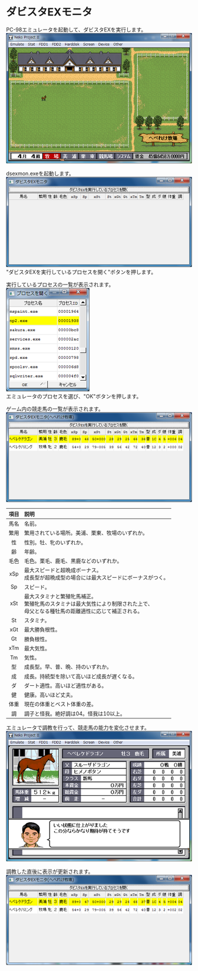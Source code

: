 # ダビスタEXモニタ
PC-98エミュレータを起動して、ダビスタEXを実行します。  
![](img/README_emulator_startup.png)  

dsexmon.exeを起動します。  
![](img/README_dsexmon_startup.png)  
"ダビスタEXを実行しているプロセスを開く"ボタンを押します。  

実行しているプロセスの一覧が表示されます。  
![](img/README_dsexmon_process.png)  
エミュレータのプロセスを選び、"OK"ボタンを押します。  

ゲーム内の競走馬の一覧が表示されます。  
![](img/README_dsexmon_loaded.png)  

項目|説明
:---:|:---
馬名|名前。
繁用|繁用されている場所。美浦、栗東、牧場のいずれか。
性|性別。牡、牝のいずれか。
齢|年齢。
毛色|毛色。栗毛、鹿毛、黒鹿などのいずれか。
xSp|最大スピードと超晩成ボーナス。<br/>成長型が超晩成型の場合には最大スピードにボーナスがつく。
Sp|スピード。
xSt|最大スタミナと繁殖牝馬補正。<br/>繁殖牝馬のスタミナは最大気性により制限された上で、<br/>母父となる種牡馬の距離適性に応じて補正される。
St|スタミナ。
xGt|最大勝負根性。
Gt|勝負根性。
xTm|最大気性。
Tm|気性。
型|成長型。早、普、晩、持のいずれか。
成|成長。持続型を除いて高いほど成長が遅くなる。
ダ|ダート適性。高いほど適性がある。
健|健康。高いほど丈夫。
体重|現在の体重とベスト体重の差。
調|調子と怪我。絶好調は04。怪我は10以上。

エミュレータで調教を行って、競走馬の能力を変化させます。  
![](img/README_emulator_trained.png)  

調教した直後に表示が更新されます。  
![](img/README_dsexmon_trained.png)  
